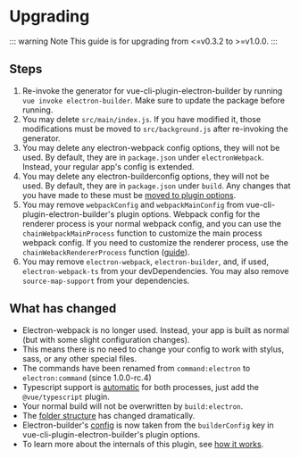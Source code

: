 # Upgrading

::: warning Note
This guide is for upgrading from <=v0.3.2 to >=v1.0.0.
:::

## Steps

1.  Re-invoke the generator for vue-cli-plugin-electron-builder by running `vue invoke electron-builder`. Make sure to update the package before running.
2.  You may delete `src/main/index.js`. If you have modified it, those modifications must be moved to `src/background.js` after re-invoking the generator.
3.  You may delete any electron-webpack config options, they will not be used. By default, they are in `package.json` under `electronWebpack`. Instead, your regular app's config is extended.
4.  You may delete any electron-builderconfig options, they will not be used. By default, they are in `package.json` under `build`. Any changes that you have made to these must be [moved to plugin options](./configuration.md#configuring-electron-builder).
5.  You may remove `webpackConfig` and `webpackMainConfig` from vue-cli-plugin-electron-builder's plugin options. Webpack config for the renderer process is your normal webpack config, and you can use the `chainWebpackMainProcess` function to customize the main process webpack config. If you need to customize the renderer process, use the `chainWebackRendererProcess` function ([guide](./configuration.md#webpack-configuration)).
6.  You may remove `electron-webpack`, `electron-builder`, and, if used, `electron-webpack-ts` from your devDependencies. You may also remove `source-map-support` from your dependencies.

## What has changed

- Electron-webpack is no longer used. Instead, your app is built as normal (but with some slight configuration changes).
- This means there is no need to change your config to work with stylus, sass, or any other special files.
- The commands have been renamed from `command:electron` to `electron:command` (since 1.0.0-rc.4)
- Typescript support is [automatic](./configuration.md#typescript-options) for both processes, just add the `@vue/typescript` plugin.
- Your normal build will not be overwritten by `build:electron`.
- The [folder structure](./guide.md#folder-structure) has changed dramatically.
- Electron-builder's [config](./configuration.md#configuring-electron-builder) is now taken from the `builderConfig` key in vue-cli-plugin-electron-builder's plugin options.
- To learn more about the internals of this plugin, see [how it works](./guide.md#how-it-works).
